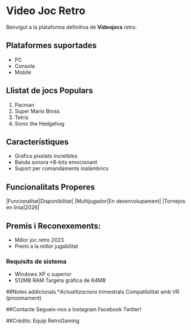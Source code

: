 # Video Joc Retro

Benvigut a la plataforma definitiva de **Videojocs** retro.

## Plataformes suportades
- PC
- Consola
- Mobile

## Llistat de jocs Populars
1. Pacman
2. Super Mario Bross
3. Tetris
4. Sonic the Hedgehog

## Característiques
- Grafics pixelats increïbles
- Banda sonora *8-bits emocionant
- Suport per comandaments inalàmbrics

## Funcionalitats Properes
|Funcionalitat|Disponibilitat|
|Multijugador|En desenvolupament|
|Tornejos en línia|2026|

## Premis i Reconexements:
* Millor joc retro 2023
* Premi a la millor jugabilitat

### Requisits de sistema
- Windows XP o superior
- 512MB RAM
Targeta gràfica de 64MB

##Notes addicionals
**Actualitzacions* trimestrals
Compatibilitat amb VR (proximament)

##Contacte
Segueix-nos a Instagram Facebook Twitter!

##Crèdits:
Equip RetroGaming
